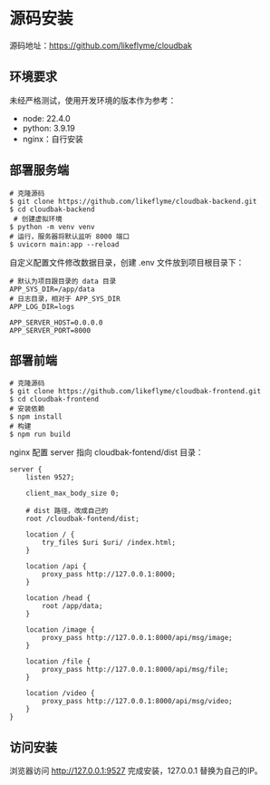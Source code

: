# 源码安装

源码地址：https://github.com/likeflyme/cloudbak

## 环境要求

未经严格测试，使用开发环境的版本作为参考：

* node: 22.4.0
* python: 3.9.19
* nginx：自行安装

## 部署服务端


```shell
# 克隆源码
$ git clone https://github.com/likeflyme/cloudbak-backend.git
$ cd cloudbak-backend
 # 创建虚拟环境
$ python -m venv venv
# 运行，服务器将默认监听 8000 端口
$ uvicorn main:app --reload
```

自定义配置文件修改数据目录，创建 .env 文件放到项目根目录下：

```text
# 默认为项目跟目录的 data 目录
APP_SYS_DIR=/app/data 
# 日志目录，相对于 APP_SYS_DIR
APP_LOG_DIR=logs

APP_SERVER_HOST=0.0.0.0
APP_SERVER_PORT=8000
```

## 部署前端

```shell
# 克隆源码
$ git clone https://github.com/likeflyme/cloudbak-frontend.git
$ cd cloudbak-frontend
# 安装依赖
$ npm install
# 构建
$ npm run build
```

nginx 配置 server 指向 cloudbak-fontend/dist 目录：

```text
server {
    listen 9527;

    client_max_body_size 0;

    # dist 路径，改成自己的
    root /cloudbak-fontend/dist;

    location / {
        try_files $uri $uri/ /index.html;
    }

    location /api {
        proxy_pass http://127.0.0.1:8000;
    }

    location /head {
        root /app/data;
    }

    location /image {
        proxy_pass http://127.0.0.1:8000/api/msg/image;
    }

    location /file {
        proxy_pass http://127.0.0.1:8000/api/msg/file;
    }

    location /video {
        proxy_pass http://127.0.0.1:8000/api/msg/video;
    }
}
```

## 访问安装

浏览器访问 http://127.0.0.1:9527 完成安装，127.0.0.1 替换为自己的IP。
